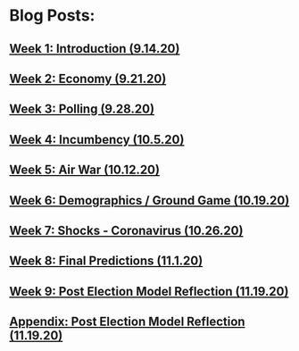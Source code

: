 # Blog Posts:
## [Week 1: Introduction (9.14.20)](BlogPosts/blog1.md)
## [Week 2: Economy (9.21.20) ](BlogPosts/blog2.md)
## [Week 3: Polling (9.28.20) ](BlogPosts/blog3.md)
## [Week 4: Incumbency (10.5.20) ](BlogPosts/blog4.md)
## [Week 5: Air War (10.12.20) ](BlogPosts/blog5.md)
## [Week 6: Demographics / Ground Game (10.19.20) ](BlogPosts/blog6.md)
## [Week 7: Shocks - Coronavirus (10.26.20) ](BlogPosts/blog7.md)
## [Week 8: Final Predictions (11.1.20) ](BlogPosts/blog8.md)
## [Week 9: Post Election Model Reflection (11.19.20) ](BlogPosts/blog9.md)
## [Appendix: Post Election Model Reflection (11.19.20) ](BlogPosts/appendix9.md)




